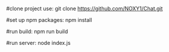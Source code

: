 #clone project use:
git clone https://github.com/NOXY1/Chat.git

#set up npm packages:
npm install

#run build:
npm run build

#run server:
node index.js
